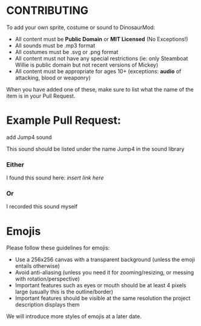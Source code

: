 # CONTRIBUTING
To add your own sprite, costume or sound to DinosaurMod:
- All content must be **Public Domain** or **MIT Licensed** (No Exceptions!)
- All sounds must be .mp3 format
- All costumes must be .svg or .png format
- All content must not have any special restrictions (ie: only Steamboat Willie is public domain but not recent versions of Mickey)
- All content must be appropriate for ages 10+ (exceptions: **audio** of attacking, blood or weaponry)

When you have added one of these, make sure to list what the name of the item is in your Pull Request.

# Example Pull Request:

add Jump4 sound

This sound should be listed under the name Jump4 in the sound library
### Either
I found this sound here: *insert link here*
### Or
I recorded this sound myself

# Emojis
Please follow these guidelines for emojis:
- Use a 256x256 canvas with a transparent background (unless the emoji entails otherwise)
- Avoid anti-aliasing (unless you need it for zooming/resizing, or messing with rotation/perspective)
- Important features such as eyes or mouth should be at least 4 pixels large (usually this is the outline/border)
- Important features should be visible at the same resolution the project description displays them

We will introduce more styles of emojis at a later date.
